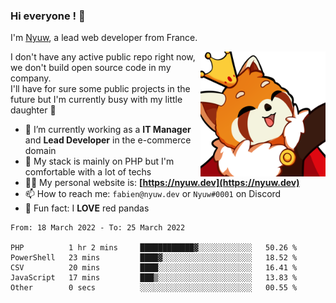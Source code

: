 ### Hi everyone ! 👋

I'm <a href="https://nyuw.dev" target="_blank">Nyuw</a>, a lead web developer from France.

<img align="right" title="Nyuw King Picture" alt="Nyuw King Picture" src="https://raw.githubusercontent.com/Nyuwb/Nyuwb/main/nyuwKING.png" width="200px" height="200px" />

I don't have any active public repo right now, we don't build open source code in my company.<br/>
I'll have for sure some public projects in the future but I'm currently busy with my little daughter 👶

- 🔭 I’m currently working as a **IT Manager** and **Lead Developer** in the e-commerce domain
- 🌱 My stack is mainly on PHP but I'm comfortable with a lot of techs
- 👨‍💻 My personal website is: **[https://nyuw.dev](https://nyuw.dev)**
- 📫 How to reach me: `fabien@nyuw.dev` or `Nyuw#0001` on Discord
- 🐼 Fun fact: I **LOVE** red pandas 

<!--START_SECTION:waka-->

```text
From: 18 March 2022 - To: 25 March 2022

PHP          1 hr 2 mins     ████████████▓░░░░░░░░░░░░   50.26 %
PowerShell   23 mins         ████▓░░░░░░░░░░░░░░░░░░░░   18.52 %
CSV          20 mins         ████░░░░░░░░░░░░░░░░░░░░░   16.41 %
JavaScript   17 mins         ███▒░░░░░░░░░░░░░░░░░░░░░   13.83 %
Other        0 secs          ░░░░░░░░░░░░░░░░░░░░░░░░░   00.55 %
```

<!--END_SECTION:waka-->